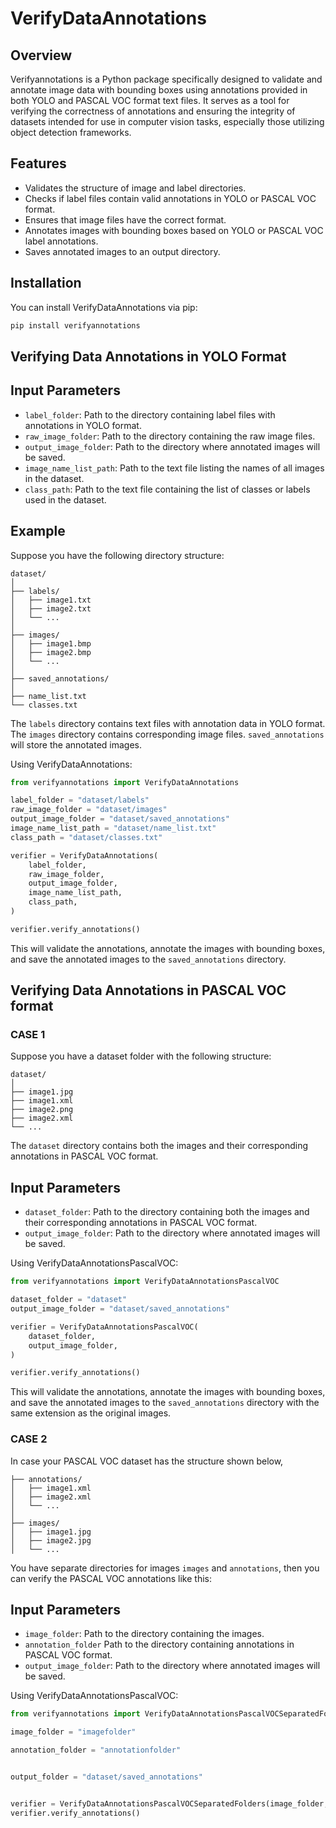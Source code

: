 
# VerifyDataAnnotations

## Overview

Verifyannotations is a Python package specifically designed to validate and annotate image data with bounding boxes using annotations provided in both YOLO and PASCAL VOC format text files. It serves as a tool for verifying the correctness of annotations and ensuring the integrity of datasets intended for use in computer vision tasks, especially those utilizing object detection frameworks.

## Features

- Validates the structure of image and label directories.
- Checks if label files contain valid annotations in YOLO or PASCAL VOC format.
- Ensures that image files have the correct format.
- Annotates images with bounding boxes based on YOLO or PASCAL VOC label annotations.
- Saves annotated images to an output directory.



## Installation

You can install VerifyDataAnnotations via pip:

```bash
pip install verifyannotations
```

## Verifying Data Annotations in YOLO Format


## Input Parameters

- `label_folder`: Path to the directory containing label files with annotations in YOLO format.
- `raw_image_folder`: Path to the directory containing the raw image files.
- `output_image_folder`: Path to the directory where annotated images will be saved.
- `image_name_list_path`: Path to the text file listing the names of all images in the dataset.
- `class_path`: Path to the text file containing the list of classes or labels used in the dataset.

## Example

Suppose you have the following directory structure:

```
dataset/
│
├── labels/
│   ├── image1.txt
│   ├── image2.txt
│   └── ...
│
├── images/
│   ├── image1.bmp
│   ├── image2.bmp
│   └── ...
│
├── saved_annotations/
│
├── name_list.txt
└── classes.txt
```

The `labels` directory contains text files with annotation data in YOLO format. The `images` directory contains corresponding image files. `saved_annotations` will store the annotated images.

Using VerifyDataAnnotations:

```python
from verifyannotations import VerifyDataAnnotations

label_folder = "dataset/labels"
raw_image_folder = "dataset/images"
output_image_folder = "dataset/saved_annotations"
image_name_list_path = "dataset/name_list.txt"
class_path = "dataset/classes.txt"

verifier = VerifyDataAnnotations(
    label_folder,
    raw_image_folder,
    output_image_folder,
    image_name_list_path,
    class_path,
)

verifier.verify_annotations()
```

This will validate the annotations, annotate the images with bounding boxes, and save the annotated images to the `saved_annotations` directory.


## Verifying Data Annotations in PASCAL VOC format


### CASE 1
Suppose you have a dataset folder with the following structure:

```
dataset/
│
├── image1.jpg
├── image1.xml
├── image2.png
├── image2.xml
└── ...
```

The `dataset` directory contains both the images and their corresponding annotations in PASCAL VOC format.


## Input Parameters

- `dataset_folder`: Path to the directory containing both the images and their corresponding annotations in PASCAL VOC format.
- `output_image_folder`: Path to the directory where annotated images will be saved.

Using VerifyDataAnnotationsPascalVOC:

```python
from verifyannotations import VerifyDataAnnotationsPascalVOC

dataset_folder = "dataset"
output_image_folder = "dataset/saved_annotations"

verifier = VerifyDataAnnotationsPascalVOC(
    dataset_folder,
    output_image_folder,
)

verifier.verify_annotations()
```

This will validate the annotations, annotate the images with bounding boxes, and save the annotated images to the `saved_annotations` directory with the same extension as the original images.


### CASE 2
In case your PASCAL VOC dataset has the structure shown below,
```
├── annotations/
│   ├── image1.xml
│   ├── image2.xml
│   └── ...
│
├── images/
│   ├── image1.jpg
│   ├── image2.jpg
│   └── ...
```
You have separate directories for images `images` and `annotations`, then you can verify the PASCAL VOC annotations like this:

## Input Parameters

- `image_folder`: Path to the directory containing the images.
-  `annotation_folder` Path to the directory containing annotations in PASCAL VOC format.
- `output_image_folder`: Path to the directory where annotated images will be saved.

Using VerifyDataAnnotationsPascalVOC:

```python
from verifyannotations import VerifyDataAnnotationsPascalVOCSeparatedFolders

image_folder = "imagefolder"

annotation_folder = "annotationfolder"


output_folder = "dataset/saved_annotations"


verifier = VerifyDataAnnotationsPascalVOCSeparatedFolders(image_folder, annotation_folder, output_folder)
verifier.verify_annotations()

```